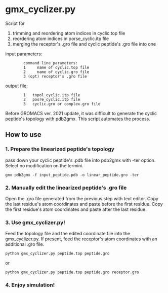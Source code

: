 # gmx_cyclizer.py
Script for 
1. trimming and reordering atom indices in cyclic.top file
2. reordering atom indices in porse_cyclic.itp file
3. merging the receptor's .gro file and cyclic peptide's .gro file into one

input parameters:

			command line parameters:
			1     name of cyclic.top file
			2     name of cyclic.gro file
			3 (opt) receptor's .gro file

output file:

			1	topol_cyclic.itp file
			2	posre_cyclic.itp file
			3	cyclic.gro or complex.gro file

Before GROMACS ver. 2021 update, it was difficult to generate the cyclic peptide's topology with pdb2gmx.
This script automates the process.

## How to use
### 1. Prepare the linearized peptide's topology
pass down your cyclic peptide's .pdb file into pdb2gmx with -ter option. Select no modification on the termini.

	gmx pdb2gmx -f input_peptide.pdb -o linear_peptide.gro -ter

### 2. Manually edit the linearized peptide's .gro file
Open the .gro file generated from the previous step with text editor.
Copy the last residue's atom coordinates and paste before the first residue.
Copy the first residue's atom coordinates and paste after the last residue.

### 3. Use gmx_cyclizer.py!
Feed the topology file and the edited coordinate file into the gmx_cyclizer.py.
If present, feed the receptor's atom coordinates with an additional .gro file.

	python gmx_cyclizer.py peptide.top peptide.gro

or

	python gmx_cyclizer.py peptide.top peptide.gro receptor.gro

### 4. Enjoy simulation!
